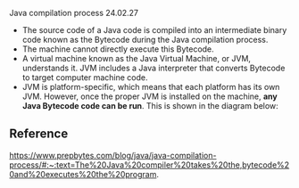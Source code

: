 Java compilation process
24.02.27

- The source code of a Java code is compiled into an intermediate binary code known as the Bytecode during the Java compilation process. 
- The machine cannot directly execute this Bytecode. 
- A virtual machine known as the Java Virtual Machine, or JVM, understands it. JVM includes a Java interpreter that converts Bytecode to target computer machine code. 
- JVM is platform-specific, which means that each platform has its own JVM. However, once the proper JVM is installed on the machine, **any Java Bytecode code can be run**. This is shown in the diagram below:
## Reference
https://www.prepbytes.com/blog/java/java-compilation-process/#:~:text=The%20Java%20compiler%20takes%20the,bytecode%20and%20executes%20the%20program.